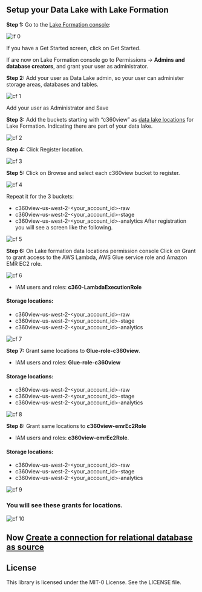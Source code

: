 ## Setup your Data Lake with Lake Formation


**Step 1:** Go to the [Lake Formation console](https://us-west-2.console.aws.amazon.com/lakeformation/home?region=us-west-2):

![lf 0](pic-lf00.png)

If you have a Get Started screen, click on Get Started.

If are now on Lake Formation console go to Permissions -> **Admins and database creators**, and grant your user as administrator.


**Step 2:** Add your user as Data Lake admin, so your user can administer storage areas, databases and tables.

![cf 1](pic-lf01.png)

Add your user as Administrator and Save


**Step 3:** Add the buckets starting with “c360view” as [data lake locations](https://us-west-2.console.aws.amazon.com/lakeformation/home?region=us-west-2#register-list) for Lake Formation. Indicating there are part of your data lake.

![cf 2](pic-lf02.png)

**Step 4:** Click Register location.

![cf 3](pic-lf03.png)


**Step 5:** Click on Browse and select each c360view bucket to register.

![cf 4](pic-lf04.png)

Repeat it for the 3 buckets:
*	c360view-us-west-2-<your_account_id>-raw
*	c360view-us-west-2-<your_account_id>-stage
*	c360view-us-west-2-<your_account_id>-analytics
After registration you will see a screen like the following.

![cf 5](pic-lf05.png)


**Step 6:** On Lake formation data locations permission console Click on Grant to grant access to the AWS Lambda, AWS Glue service role and Amazon EMR EC2 role.

![cf 6](pic-lf06.png)

*	IAM users and roles: **c360-LambdaExecutionRole**
#### Storage locations:
  *	c360view-us-west-2-<your_account_id>-raw
  *	c360view-us-west-2-<your_account_id>-stage
  *	c360view-us-west-2-<your_account_id>-analytics

![cf 7](pic-lf07.png)

**Step 7:** Grant same locations to **Glue-role-c360view**.
*	IAM users and roles: **Glue-role-c360view**
#### Storage locations:
  *	c360view-us-west-2-<your_account_id>-raw
  *	c360view-us-west-2-<your_account_id>-stage
  *	c360view-us-west-2-<your_account_id>-analytics

![cf 8](pic-lf08.png)

**Step 8:** Grant same locations to **c360view-emrEc2Role**
*	IAM users and roles: **c360view-emrEc2Role**.
#### Storage locations:
*	c360view-us-west-2-<your_account_id>-raw
*	c360view-us-west-2-<your_account_id>-stage
*	c360view-us-west-2-<your_account_id>-analytics

![cf 9](pic-lf09.png)


### You will see these grants for locations.


![cf 10](pic-lf10.png)

## Now [Create a connection for relational database as source](../blueprint/README.md)


## License

This library is licensed under the MIT-0 License. See the LICENSE file.

